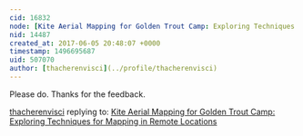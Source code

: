 ```yaml
---
cid: 16832
node: [Kite Aerial Mapping for Golden Trout Camp: Exploring Techniques for Mapping in Remote Locations](../notes/lydia123/05-30-2017/kite-aerial-mapping-for-golden-trout-camp-exploring-techniques-for-mapping-in-remote-locations)
nid: 14487
created_at: 2017-06-05 20:48:07 +0000
timestamp: 1496695687
uid: 507070
author: [thacherenvisci](../profile/thacherenvisci)
---
```


Please do. Thanks for the feedback.

[thacherenvisci](../profile/thacherenvisci) replying to: [Kite Aerial Mapping for Golden Trout Camp: Exploring Techniques for Mapping in Remote Locations](../notes/lydia123/05-30-2017/kite-aerial-mapping-for-golden-trout-camp-exploring-techniques-for-mapping-in-remote-locations)


